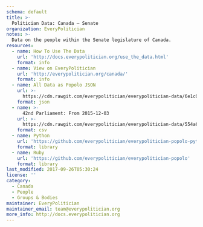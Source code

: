 ```yaml
---
schema: default
title: >-
  Politician Data: Canada — Senate
organization: EveryPolitician
notes: >-
  Data on the people within the Senate legislature of Canada.
resources:
  - name: How To Use The Data
    url: 'http://docs.everypolitician.org/use_the_data.html'
    format: info
  - name: View on EveryPolitician
    url: 'http://everypolitician.org/canada/'
    format: info
  - name: All Data as Popolo JSON
    url: >-
      https://cdn.rawgit.com/everypolitician/everypolitician-data/6e1c0dd2a9deb0dc77751a906958792eacf1d1a3/data/Canada/Senate/ep-popolo-v1.0.json
    format: json
  - name: >-
      42nd Parliament: From 2015-12-03
    url: >-
      https://cdn.rawgit.com/everypolitician/everypolitician-data/554a6cb306153130ac5558e4c015471d63e57cb7/data/Canada/Senate/term-42.csv
    format: csv
  - name: Python
    url: 'https://github.com/everypolitician/everypolitician-popolo-python'
    format: library
  - name: Ruby
    url: 'https://github.com/everypolitician/everypolitician-popolo'
    format: library
last_modified: 2017-09-26T05:30:24
license: ''
category:
  - Canada
  - People
  - Groups & Bodies
maintainer: EveryPolitician
maintainer_email: team@everypolitician.org
more_info: http://docs.everypolitician.org
---
```

